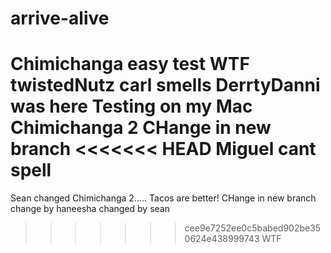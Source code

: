 # arrive-alive
Chimichanga
easy
test
WTF
twistedNutz
carl smells
DerrtyDanni was here
Testing on my Mac
Chimichanga 2
CHange in new branch
<<<<<<< HEAD
Miguel cant spell
=======
Sean changed
Chimichanga 2..... Tacos are better!
CHange in new branch
change by haneesha
changed by sean
>>>>>>> cee9e7252ee0c5babed902be350624e438999743
WTF 
